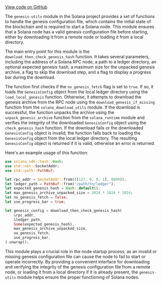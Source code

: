 [View code on GitHub](https://github.com/solana-labs/solana/tree/master/na/genesis-utils/src)

The `genesis-utils` module in the Solana project provides a set of functions to handle the genesis configuration file, which contains the initial state of the blockchain and is required to start a Solana node. This module ensures that a Solana node has a valid genesis configuration file before starting, either by downloading it from a remote node or loading it from a local directory.

The main entry point for this module is the `download_then_check_genesis_hash` function. It takes several parameters, including the address of a Solana RPC node, a path to a ledger directory, an optional expected genesis hash, a maximum size for the unpacked genesis archive, a flag to skip the download step, and a flag to display a progress bar during the download.

The function first checks if the `no_genesis_fetch` flag is set to `true`. If so, it loads the `GenesisConfig` object from the local ledger directory using the `load_local_genesis` function. Otherwise, it attempts to download the genesis archive from the RPC node using the `download_genesis_if_missing` function from the `solana_download_utils` module. If the download is successful, the function unpacks the archive using the `unpack_genesis_archive` function from the `solana_runtime` module and verifies the integrity of the downloaded `GenesisConfig` object using the `check_genesis_hash` function. If the download fails or the downloaded `GenesisConfig` object is invalid, the function falls back to loading the `GenesisConfig` object from the local ledger directory. The resulting `GenesisConfig` object is returned if it is valid, otherwise an error is returned.

Here's an example usage of this function:

```rust
use solana_sdk::hash::Hash;
use std::net::SocketAddr;
use std::path::PathBuf;

let rpc_addr = SocketAddr::from(([127, 0, 0, 1], 8899));
let ledger_path = PathBuf::from("/path/to/ledger");
let expected_genesis_hash = Hash::default();
let max_genesis_archive_unpacked_size = 1024 * 1024 * 1024;
let no_genesis_fetch = false;
let use_progress_bar = true;

let genesis_config = download_then_check_genesis_hash(
    &rpc_addr,
    &ledger_path,
    Some(expected_genesis_hash),
    max_genesis_archive_unpacked_size,
    no_genesis_fetch,
    use_progress_bar,
).unwrap();
```

This module plays a crucial role in the node startup process, as an invalid or missing genesis configuration file can cause the node to fail to start or operate incorrectly. By providing a convenient interface for downloading and verifying the integrity of the genesis configuration file from a remote node, or loading it from a local directory if it is already present, the `genesis-utils` module helps ensure the proper functioning of Solana nodes.
